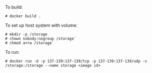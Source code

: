 To build:

`# docker build .`

To set up host system with volume:

```
# mkdir -p /storage
# chown nobody:nogroup /storage`
# chmod a+rw /storage`
```

To run:

`# docker run -d -p 137-139:137-139/tcp -p 137-139:137-139/udp -v /storage:/storage --name storage <image id>`
